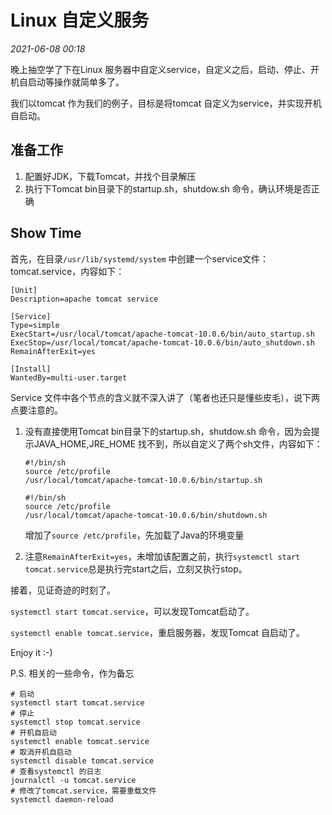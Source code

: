 # Linux 自定义服务

_2021-06-08_ _00:18_

晚上抽空学了下在Linux 服务器中自定义service，自定义之后，启动、停止、开机自启动等操作就简单多了。

我们以tomcat 作为我们的例子，目标是将tomcat 自定义为service，并实现开机自启动。

## 准备工作

1. 配置好JDK，下载Tomcat，并找个目录解压
2. 执行下Tomcat bin目录下的startup.sh，shutdow.sh 命令，确认环境是否正确

## Show Time

首先，在目录`/usr/lib/systemd/system` 中创建一个service文件：tomcat.service，内容如下：

```shell
[Unit]
Description=apache tomcat service

[Service]
Type=simple
ExecStart=/usr/local/tomcat/apache-tomcat-10.0.6/bin/auto_startup.sh
ExecStop=/usr/local/tomcat/apache-tomcat-10.0.6/bin/auto_shutdown.sh
RemainAfterExit=yes

[Install]
WantedBy=multi-user.target
```

Service 文件中各个节点的含义就不深入讲了（笔者也还只是懂些皮毛），说下两点要注意的。

 1. 没有直接使用Tomcat bin目录下的startup.sh，shutdow.sh 命令，因为会提示JAVA_HOME,JRE_HOME 找不到，所以自定义了两个sh文件，内容如下：

    ```shell
    #!/bin/sh
    source /etc/profile
    /usr/local/tomcat/apache-tomcat-10.0.6/bin/startup.sh
    ```

    

    ```shell
    #!/bin/sh
    source /etc/profile
    /usr/local/tomcat/apache-tomcat-10.0.6/bin/shutdown.sh
    ```

    增加了`source /etc/profile`，先加载了Java的环境变量

 2. 注意`RemainAfterExit=yes`，未增加该配置之前，执行`systemctl start tomcat.service`总是执行完start之后，立刻又执行stop。

接着，见证奇迹的时刻了。

`systemctl start tomcat.service`，可以发现Tomcat启动了。

`systemctl enable tomcat.service`，重启服务器，发现Tomcat 自启动了。

Enjoy it :-)

P.S. 相关的一些命令，作为备忘

```shell
# 启动
systemctl start tomcat.service
# 停止
systemctl stop tomcat.service
# 开机自启动
systemctl enable tomcat.service
# 取消开机自启动
systemctl disable tomcat.service
# 查看systemctl 的日志
journalctl -u tomcat.service
# 修改了tomcat.service，需要重载文件
systemctl daemon-reload
```

